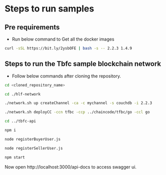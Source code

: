 # Steps to run samples

## Pre requirements

- Run below command to Get all the docker images
```bash
curl -sSL https://bit.ly/2ysbOFE | bash -s -- 2.2.3 1.4.9
```

## Steps to run the Tbfc sample blockchain network

- Follow below commands after cloning the repository.

```bash
cd <cloned_repository_name>

cd ./hlf-network

./network.sh up createChannel -ca -c mychannel -s couchdb -i 2.2.3

./network.sh deployCC -ccn tfbc -ccp ../chaincode/tfbc/go -ccl go

cd ../tbfc-api

npm i

node registerBuyerUser.js

node registerSellerUser.js

npm start

```

Now open http://localhost:3000/api-docs to access swagger ui.



